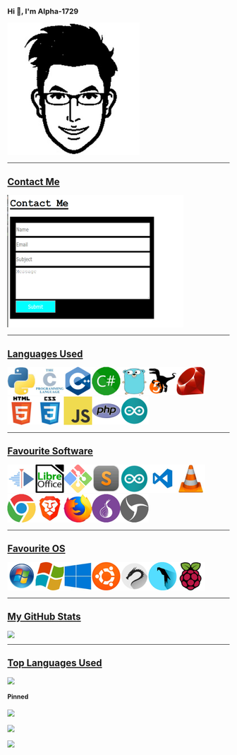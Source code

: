 ### Hi 👋, I'm Alpha-1729

<!-- My profile pic -->
<img src="https://raw.githubusercontent.com/Alpha-1729/Alpha-1729/master/images/profile.jpg" width="300px" height="300px">

---

<!-- Contact Me -->

## <u>Contact Me</u>

<a href="https://alpha-1729.github.io/Alpha-1729/">
<img width="400" height="300" alt="Contact form" src="https://raw.githubusercontent.com/Alpha-1729/Alpha-1729/master/images/contact.png">
</a>

---

<!-- Languages -->

## <u>Languages Used</u>

<img src="https://raw.githubusercontent.com/Alpha-1729/Alpha-1729/master/images/python.jpg" height="64px" width="64px"><img src="https://raw.githubusercontent.com/Alpha-1729/Alpha-1729/master/images/c.jpg" height="64px" width="64px"><img src="https://raw.githubusercontent.com/Alpha-1729/Alpha-1729/master/images/cpp.jpg" height="64px" width="64px"><img src="https://raw.githubusercontent.com/Alpha-1729/Alpha-1729/master/images/csharp.jpg" height="64px" width="64px"><img src="https://raw.githubusercontent.com/Alpha-1729/Alpha-1729/master/images/go.jpg" height="64px" width="64px"><img src="https://raw.githubusercontent.com/Alpha-1729/Alpha-1729/master/images/perl.jpg" height="64px" width="64px"><img src="https://raw.githubusercontent.com/Alpha-1729/Alpha-1729/master/images/ruby.jpg" height="64px" width="64px"><img src="https://raw.githubusercontent.com/Alpha-1729/Alpha-1729/master/images/html.jpg" height="64px" width="64px"><img src="https://raw.githubusercontent.com/Alpha-1729/Alpha-1729/master/images/css.jpg" height="64px" width="64px"><img src="https://raw.githubusercontent.com/Alpha-1729/Alpha-1729/master/images/javascript.jpg" height="64px" width="64px"><img src="https://raw.githubusercontent.com/Alpha-1729/Alpha-1729/master/images/php.jpg" height="64px" width="64px"><img src="https://raw.githubusercontent.com/Alpha-1729/Alpha-1729/master/images/arduino.jpg" height="64px" width="64px">

<hr>

<!-- Software -->

## <u>Favourite Software</u>

<img src="https://raw.githubusercontent.com/Alpha-1729/Alpha-1729/master/images/kdenlive.jpg" height="64px" width="64px"><img src="https://raw.githubusercontent.com/Alpha-1729/Alpha-1729/master/images/libreoffice.jpg" height="64px" width="64px"><img src="https://raw.githubusercontent.com/Alpha-1729/Alpha-1729/master/images/github.jpg" height="64px" width="64px"><img src="https://raw.githubusercontent.com/Alpha-1729/Alpha-1729/master/images/sublime.jpg" height="64px" width="64px"><img src="https://raw.githubusercontent.com/Alpha-1729/Alpha-1729/master/images/arduino.jpg" height="64px" width="64px"><img src="https://raw.githubusercontent.com/Alpha-1729/Alpha-1729/master/images/vscode.jpg" height="64px" width="64px"><img src="https://raw.githubusercontent.com/Alpha-1729/Alpha-1729/master/images/vlc.jpg" height="64px" width="64px"><img src="https://raw.githubusercontent.com/Alpha-1729/Alpha-1729/master/images/chrome.jpg" height="64px" width="64px"><img src="https://raw.githubusercontent.com/Alpha-1729/Alpha-1729/master/images/brave.jpg" height="64px" width="64px"><img src="https://raw.githubusercontent.com/Alpha-1729/Alpha-1729/master/images/mozilla.jpg" height="64px" width="64px"><img src="https://raw.githubusercontent.com/Alpha-1729/Alpha-1729/master/images/tor.jpg" height="64px" width="64px"><img src="https://raw.githubusercontent.com/Alpha-1729/Alpha-1729/master/images/sphere.jpg" height="64px" width="64px">

<hr>

<!--  Os Used-->

## <u>Favourite OS</u>

<img src="https://raw.githubusercontent.com/Alpha-1729/Alpha-1729/master/images/win7.jpg" height="64px" width="64px"><img src="https://raw.githubusercontent.com/Alpha-1729/Alpha-1729/master/images/win8.jpg" height="64px" width="64px"><img src="https://raw.githubusercontent.com/Alpha-1729/Alpha-1729/master/images/win10.jpg" height="64px" width="64px"><img src="https://raw.githubusercontent.com/Alpha-1729/Alpha-1729/master/images/ubuntu.jpg" height="64px" width="64px"><img src="https://raw.githubusercontent.com/Alpha-1729/Alpha-1729/master/images/kali.jpg" height="64px" width="64px"><img src="https://raw.githubusercontent.com/Alpha-1729/Alpha-1729/master/images/parrot.jpg" height="64px" width="64px"><img src="https://raw.githubusercontent.com/Alpha-1729/Alpha-1729/master/images/raspberry.jpg" height="64px" width="64px">

<hr>

<!--My Github Stats-->

## <u>My GitHub Stats</u>

<a href="https://github.com/Alpha-1729/Alpha-1729">
  <img align="center"  src="https://github-readme-stats.alpha-1729.vercel.app/api?username=Alpha-1729&theme=radical&show_icons=true&line_height=27&count_private=true&alt="Alpha-1729 GitHub Stats" />
</a>
<hr>

<!-- Top Languages Used -->
<!-- Themes supported ->dark, radical, merko, gruvbox, tokyonight, onedark, cobalt, synthwave, highcontrast, dracula. -->

## <u>Top Languages Used</u>

<a href="https://github.com/Alpha-1729/Alpha-1729">
  <img align="center" src="https://github-readme-stats.alpha-1729.vercel.app/api/top-langs/?username=Alpha-1729&theme=radical" />
</a>

<!-- Pinned card -->

#### Pinned

<a href="https://github.com/Alpha-1729/Name_The_Certificate/">
  <img align="center"  src="https://github-readme-stats.vercel.app/api/pin/?username=Alpha-1729&repo=Name_The_Certificate&show_owner=true&theme=radical" />
</a>
<br><br>
<a href="https://github.com/Alpha-1729/ESP_WiFi_Captive_Portal/">
  <img align="center"  src="https://github-readme-stats.vercel.app/api/pin/?username=Alpha-1729&repo=ESP_WiFi_Captive_Portal&show_owner=true&theme=radical" />
</a>
<br><br>
<a href="https://github.com/Alpha-1729/Python_Simple_File_Classifier/">
  <img   align="center"  src="https://github-readme-stats.vercel.app/api/pin/?username=Alpha-1729&repo=Python_Simple_File_Classifier&show_owner=true&theme=radical" />
</a>
